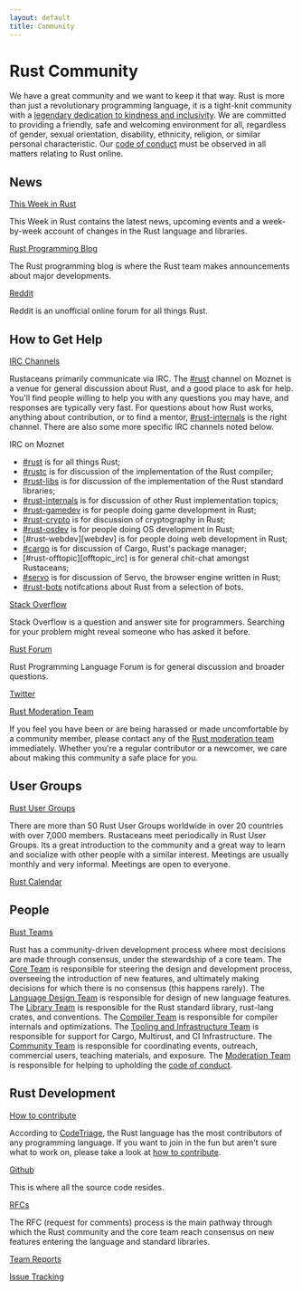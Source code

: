 ```yaml
---
layout: default
title: Community
---
```


# Rust Community

We have a great community and we want to keep it that way. Rust is
more than just a revolutionary programming language, it is a
tight-knit community with a [legendary dedication to kindness and
inclusivity][internals]. We are committed to
providing a friendly, safe and welcoming environment for all,
regardless of gender, sexual orientation, disability, ethnicity,
religion, or similar personal characteristic. Our [code of
conduct][coc] must be observed in
all matters relating to Rust online.

[internals]: https://internals.rust-lang.org/
[coc]: https://www.rust-lang.org/conduct.html

## News

[This Week in Rust][twir]

This Week in Rust contains the latest news, upcoming events and a
week-by-week account of changes in the Rust language and libraries.

[Rust Programming Blog][rust_blog]

The Rust programming blog is where the Rust team makes announcements
about major developments.

[Reddit][reddit]

Reddit is an unofficial online forum for all things Rust.

[twir]: http://this-week-in-rust.org/
[rust_blog]: http://blog.rust-lang.org/
[reddit]: https://www.reddit.com/r/rust

## How to Get Help

[IRC Channels][rust_irc]

Rustaceans primarily communicate via IRC. The
[#rust][rust_irc] channel on Moznet is a venue for general
discussion about Rust, and a good place to ask for help.  You'll find
people willing to help you with any questions you may have, and
responses are typically very fast. For questions about how Rust works,
anything about contribution, or to find a mentor,
[#rust-internals][internals_irc] is the right channel.
There are also some more specific IRC channels noted below.

IRC on Moznet

- [#rust][rust_irc] is for all things Rust;
- [#rustc][rustc_irc] is for discussion of the implementation of the Rust compiler;
- [#rust-libs][libs_irc] is for discussion of the implementation of the Rust standard libraries;
- [#rust-internals][internals_irc] is for discussion of other Rust implementation topics;
- [#rust-gamedev][gamedev_irc] is for people doing game development in Rust;
- [#rust-crypto][crypto_irc] is for discussion of cryptography in Rust;
- [#rust-osdev][osdev_irc] is for people doing OS development in Rust;
- [#rust-webdev][webdev] is for people doing web development in Rust;
- [#cargo][cargo_irc] is for discussion of Cargo, Rust's package manager;
- [#rust-offtopic][offtopic_irc] is for general chit-chat amongst Rustaceans;
- [#servo][servo_irc] is for discussion of Servo, the browser engine written in Rust;
- [#rust-bots][bots_irc] notifcations about Rust from a selection of bots.

[Stack Overflow][stack_overflow]

Stack Overflow is a question and answer site for programmers.
Searching for your problem might reveal someone who has asked it
before.

[Rust Forum][forum]

Rust Programming Language Forum is for general discussion and broader questions.

[Twitter][twitter]

[Rust Moderation Team][mod_team]

If you feel you have been or are being harassed or made uncomfortable
by a community member, please contact any of the [Rust moderation
team][mod_team] immediately. Whether you're a regular contributor or a
newcomer, we care about making this community a safe place for you.

[rust_irc]: irc://moznet/rust
[rustc_irc]: irc://moznet/rustc
[libs_irc]: irc://moznet/rust-libs
[internals_irc]: irc://moznet/rust-internals
[gamedev_irc]: irc://moznet/rust-gamedev
[crypto_irc]: irc://moznet/rust-crypto
[osdev_irc]: irc://moznet/rust-osdev
[webdev_irc]: irc://moznet/rust-webdev
[cargo_irc]: irc://moznet/cargo
[servo_irc]: irc://moznet/servo
[bots_irc]: irc://moznet/rust-bots
[stack_overflow]: https://stackoverflow.com/questions/tagged/rust
[forum]: https://users.rust-lang.org/ 
[twitter]: https://twitter.com/rustlang
[mod_team]: https://www.rust-lang.org/team.html#Moderation

## User Groups

[Rust User Groups][user_group]

There are more than 50 Rust User Groups worldwide in over 20 countries
with over 7,000 members. Rustaceans meet periodically in Rust User
Groups.  Its a great introduction to the community and a great way to
learn and socialize with other people with a similar interest.
Meetings are usually monthly and very informal. Meetings are open to
everyone.

[Rust Calendar][calendar]

[user_group]: ./user_groups.html
[calendar]: https://www.google.com/calendar/embed?src=apd9vmbc22egenmtu5l6c5jbfc@group.calendar.google.com

## People

[Rust Teams][teams]

Rust has a community-driven development process where most decisions
are made through consensus, under the stewardship of a core team. The
[Core Team][core_team] is responsible for steering the design and
development process, overseeing the introduction of new features, and
ultimately making decisions for which there is no consensus (this
happens rarely). The [Language Design Team][language_design_team] is
responsible for design of new language features. The [Library
Team][library_team] is responsible for the Rust standard library,
rust-lang crates, and conventions. The [Compiler Team][compiler_team]
is responsible for compiler internals and optimizations. The [Tooling
and Infrastructure Team][tool_team] is responsible for support for
Cargo, Multirust, and CI Infrastructure. The [Community
Team][community_team] is responsible for coordinating events,
outreach, commercial users, teaching materials, and exposure. The
[Moderation Team][mod_team] is responsible for helping to upholding
the [code of conduct][coc].

[teams]: https://www.rust-lang.org/team.html
[core_team]: https://www.rust-lang.org/team.html#Core
[language_design_team]: https://www.rust-lang.org/team.html#Language-design
[library_team]: https://www.rust-lang.org/team.html#Library
[compiler_team]: https://www.rust-lang.org/team.html#Compiler
[tool_team]: https://www.rust-lang.org/team.html#Tooling-and-infrastructure
[community_team]: https://www.rust-lang.org/team.html#Community
[mod_team]: https://www.rust-lang.org/team.html#Moderation

## Rust Development

[How to contribute][contribute]

According to [CodeTriage][codetriage], the Rust
language has the most contributors of any programming language. If you
want to join in the fun but aren't sure what to work on, please take
a look at [how to contribute][contribute].

[Github][github]

This is where all the source code resides.

[RFCs][rfcs]

The RFC (request for comments) process is the main pathway through
which the Rust community and the core team reach consensus on new
features entering the language and standard libraries.

[Team Reports][team_reports]

[Issue Tracking][issue_tracking]

[contribute]: ./how_to_contribute.html
[codetriage]: http://www.codetriage.com
[github]: https://github.com/rust-lang/rust
[rfcs]: https://github.com/rust-lang/rfcs
[team_reports]: https://github.com/rust-lang/subteams
[issue_tracking]: https://github.com/rust-lang/rust/issues
